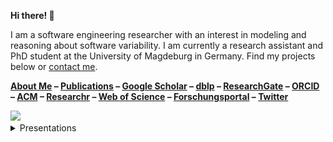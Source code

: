 **Hi there! 👋**

I am a software engineering researcher with an interest in modeling and reasoning about software variability.
I am currently a research assistant and PhD student at the University of Magdeburg in Germany.
Find my projects below or [contact me](mailto:kuiter@ovgu.de).

**[About Me](https://www.dbse.ovgu.de/Mitarbeiter/Elias+Kuiter.html)
– [Publications](https://www.dbse.ovgu.de/Mitarbeiter/Elias+Kuiter/Publikationen.html)
– [Google Scholar](https://scholar.google.de/citations?user=iEVEpeIAAAAJ)
– [dblp](https://dblp.uni-trier.de/pid/226/7719.html)
– [ResearchGate](https://www.researchgate.net/profile/Elias_Kuiter)
– [ORCID](https://orcid.org/0000-0003-0429-2461)
– [ACM](https://dl.acm.org/profile/99659308621)
– [Researchr](https://conf.researchr.org/profile/eliaskuiter)
– [Web of Science](https://www.webofscience.com/wos/author/record/IAN-0538-2023)
– [Forschungsportal](https://forschung-sachsen-anhalt.de/pl/kuiter-117313)
– [Twitter](https://twitter.com/ekuiter)**

<picture>
  <source media="(prefers-color-scheme: dark)" srcset="https://github-readme-stats.vercel.app/api?username=ekuiter&count_private=true&show_icons=true&hide_title=true&hide_rank=true&theme=dracula">
  <img src="https://github-readme-stats.vercel.app/api?username=ekuiter&count_private=true&show_icons=true&hide_title=true&hide_rank=true">
</picture>

<details>
  <summary>Presentations</summary>

  <table>
  <tr><td>
  <a href="https://raw.githubusercontent.com/SoftVarE-Group/Slides/main/2024/2024-02-07-FM-Complexity.pdf"><img src="./2024-02-07-FM-Complexity.png" width=500></a>
  </td><td>
  <a href="https://raw.githubusercontent.com/SoftVarE-Group/Slides/main/2023/2023-07-04-SAT-Tseitin.pdf"><img src="./2023-07-04-SAT-Tseitin.png" width=500></a>
  </td></tr>
  <tr><td>
 
  [![](./2023-02-22-SE-Tseitin.png)](https://raw.githubusercontent.com/SoftVarE-Group/Slides/main/2023/2023-02-22-SE-Tseitin.pdf)
  
  </td><td>

  [![](./2023-02-22-SE-variED.png)](https://raw.githubusercontent.com/ekuiter/variED-meta/master/se23-slides.pdf)

  </td></tr>
  <tr><td>
 
  [![](./2022-10-13-ASE-Tseitin.png)](https://raw.githubusercontent.com/SoftVarE-Group/Slides/main/2022/2022-10-13-ASE-Tseitin.pdf)
  
  </td><td>

  ![](./2022-03-31-FOSD-Tseitin.png)

  </td></tr>
  </table>
</details>